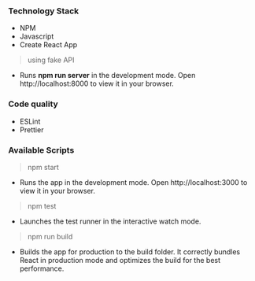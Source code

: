 ### Technology Stack
- NPM
- Javascript
- Create React App

> using fake API
- Runs **npm run server** in the development mode. Open http://localhost:8000 to view it in your browser.
  
### Code quality
- ESLint
- Prettier

### Available Scripts
> npm start
- Runs the app in the development mode. Open http://localhost:3000 to view it in your browser.

> npm test
- Launches the test runner in the interactive watch mode.

> npm run build
- Builds the app for production to the build folder. It correctly bundles React in production mode and optimizes the build for the best performance.

